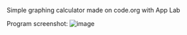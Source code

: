 Simple graphing calculator made on code.org with App Lab

Program screenshot:
![image](https://github.com/Azuirith/App-Lab-Graphing-Calculator/assets/91701046/a50f9aab-a122-40e4-9165-aacc89fdf259)
